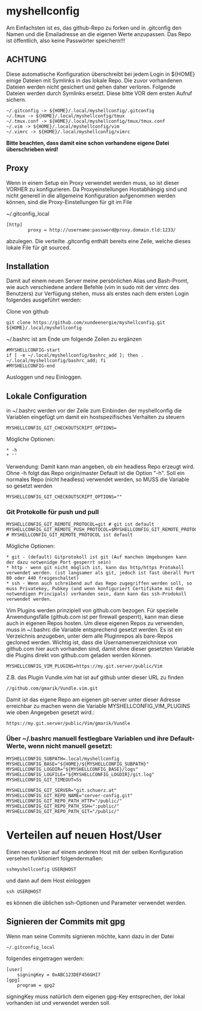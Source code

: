 # myshellconfig

Am Einfachsten ist es, das github-Repo zu forken und in .gitconfig den Namen und die Emailadresse an die eigenen Werte anzupassen. Das Repo ist öffentlich, also keine Passwörter speichern!!!

## ACHTUNG
Diese automatische Konfiguration überschreibt bei jedem Login in ${HOME} einige Dateien mit Symlinks in das lokale Repo. Die zuvor vorhandenen Dateien werden nicht gesichert und gehen daher verloren.
Folgende Dateien werden durch Symlinks ersetzt. Diese bitte VOR dem ersten Aufruf sichern.

```
~/.gitconfig -> ${HOME}/.local/myshellconfig/.gitconfig
~/.tmux -> ${HOME}/.local/myshellconfig/tmux
~/.tmux.conf -> ${HOME}/.local/myshellconfig/tmux/tmux.conf
~/.vim -> ${HOME}/.local/myshellconfig/vim
~/.vimrc -> ${HOME}/.local/myshellconfig/vimrc
```

**Bitte beachten, dass damit eine schon vorhandene eigene Datei überschrieben wird!**

## Proxy
Wenn in einem Setup ein Proxy verwendet werden muss, so ist dieser VORHER zu konfigurieren. Da Proxyeinstellungen Hostabhängig sind und nicht generell in die allgemeine Konfiguration aufgenommen werden können, sind die Proxy-Einstellungen für git im File

~/.gitconfig_local
```
[http]
        proxy = http://username:password@proxy.domain.tld:1233/
```

abzulegen. Die verteilte .gitconfig enthält bereits eine Zeile, welche dieses lokale File für git sourced.


## Installation
Damit auf einem neuen Server meine persönlichen Alias und Bash-Promt, wie auch verschiedene andere Befehle (vim in sudo mit der vimrc des Benutzers) zur Verfügung stehen, muss als erstes nach dem ersten Login folgendes ausgeführt werden:

Clone von github
```
git clone https://github.com/xundeenergie/myshellconfig.git ${HOME}/.local/myshellconfig
```

~/.bashrc ist am Ende um folgende Zeilen zu ergänzen
```
#MYSHELLCONFIG-start
if [ -e ~/.local/myshellconfig/bashrc_add ]; then . ~/.local/myshellconfig/bashrc_add; fi
#MYSHELLCONFIG-end
```
Ausloggen und neu Einloggen.

## Lokale Configuration
in ~/.bashrc werden vor der Zeile zum Einbinden der myshellconfig die Variablen eingefügt um damit ein hostspezifisches Verhalten zu steuern
```
MYSHELLCONFIG_GIT_CHECKOUTSCRIPT_OPTIONS=
```
Mögliche Optionen:

    * -h
    * ''

Verwendung: Damit kann man angeben, ob ein headless Repo erzeugt wird. Ohne -h folgt das Repo origin/master
Default ist die Option "-h". Soll ein normales Repo (nicht headless) verwendet werden, so MUSS die Variable so gesetzt werden

```
MYSHELLCONFIG_GIT_CHECKOUTSCRIPT_OPTIONS=""
```

### Git Protokolle für push und pull
```
MYSHELLCONFIG_GIT_REMOTE_PROTOCOL=git # git ist default
MYSHELLCONFIG_GIT_REMOTE_PUSH_PROTOCOL=$MYSHELLCONFIG_GIT_REMOTE_PROTOCOL # MYSHELLCONFIG_GIT_REMOTE_PROTOCOL ist default
```

Mögliche Optionen:

    * git - (default) Gitprotokoll ist git (Auf manchen Umgebungen kann der dazu notwenidge Port gesperrt sein)
    * http - wenn git nicht möglich ist, kann das http/https Protokoll verwendet werden. (ist langsamer als git, jedoch ist fast überall Port 80 oder 440 freigeschaltet)
    * ssh - Wenn auch schreibend auf das Repo zugegriffen werden soll, so muss Privatekey, Pubkey (und wenn konfiguriert Certifikate mit den notwendigen Principals) vorhanden sein, dann kann das ssh-Prodokoll verwendet werden.

Vim Plugins werden prinzipiell von github.com bezogen. Für spezielle Anwendungsfälle (github.com ist per firewall gesperrt), kann man diese auch in eigenen Repos hosten. Um diese eigenen Repos zu verwenden, muss in ~/.bashrc die Variable entsprechend gesetzt werden. Es ist ein Verzeichnis anzugeben, unter dem alle Pluginrepos als bare-Repos gecloned werden. Wichtig ist, dass die Usernamenverzeichnisse von github.com hier auch vorhanden sind, damit ohne dieser gesetzten Variable die Plugins direkt von github.com geladen werden können.

```
MYSHELLCONFIG_VIM_PLUGINS=https://my.git.server/public/Vim
```

Z.B. das Plugin Vundle.vim hat ist auf github unter dieser URL zu finden
```
//github.com/gmarik/Vundle.vim.git
```
Damit ist das eigene Repo am eigenen git-server unter dieser Adresse erreichbar zu machen wenn die Variable MYSHELLCONFIG\_VIM\_PLUGINS wie oben Angegeben gesetzt wird.:
```
https://my.git.server/public/Vim/gmarik/Vundle
```

### Über ~/.bashrc manuell festlegbare Variablen und ihre Default-Werte, wenn nicht manuell gesetzt:
```
MYSHELLCONFIG_SUBPATH=.local/myshellconfig
MYSHELLCONFIG_BASE="${HOME}/${MYSHELLCONFIG_SUBPATH}"
MYSHELLCONFIG_LOGDIR="${MYSHELLCONFIG_BASE}/logs"
MYSHELLCONFIG_LOGFILE="${MYSHELLCONFIG_LOGDIR}/git.log"
MYSHELLCONFIG_GIT_TIMEOUT=5s

MYSHELLCONFIG_GIT_SERVER="git.schuerz.at"
MYSHELLCONFIG_GIT_REPO_NAME="server-config.git"
MYSHELLCONFIG_GIT_REPO_PATH_HTTP="/public/"
MYSHELLCONFIG_GIT_REPO_PATH_SSH=":public/"
MYSHELLCONFIG_GIT_REPO_PATH_GIT="/public/"
```


# Verteilen auf neuen Host/User
Einen neuen User auf einem anderen Host mit der selben Konfiguration versehen funktioniert folgendermaßen:

```
sshmyshellconfig USER@HOST
```
und dann auf dem Host einloggen
```
ssh USER@HOST
```
es können die üblichen ssh-Optionen und Parameter verwendet werden.



## Signieren der Commits mit gpg
Wenn man seine Commits signieren möchte, kann dazu in der Datei
```
~/.gitconfig_local
```
folgendes eingetragen werden:

```
[user]
	signingKey = 0xABC123DEF456GHI7
[gpg]
	program = gpg2

```

signingKey muss natürlich dem eigenen gpg-Key entsprechen, der lokal vorhanden ist und verwendet werden soll.
